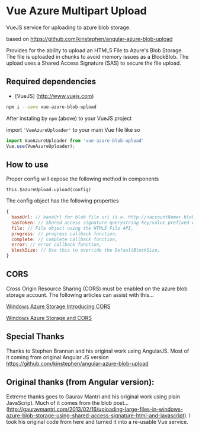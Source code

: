 # Vue Azure Multipart Upload

VueJS service for uploading to azure blob storage.

based on https://github.com/kinstephen/angular-azure-blob-upload

Provides for the ability to upload an HTML5 File to Azure's Blob Storage. The file is uploaded in chunks to avoid memory issues as a BlockBlob. The upload uses a Shared Access Signature (SAS) to secure the file upload.

Required dependencies
-----------------------
* [VueJS] (http://www.vuejs.com) 

```bash
npm i --save vue-azure-blob-upload
```

After instaling by `npm` (above) to your VueJS project

import `'VueAzureUploader'` to your main Vue file like so
```javascript
import VueAzureUploader from 'vue-azure-blob-upload'
Vue.use(VueAzureUploader);
````

How to use
-------------

Proper config will expose the following method in components

`this.$azureUpload.upload(config)`

The config object has the following properties

```javascript
{
  baseUrl: // baseUrl for blob file uri (i.e. http://<accountName>.blob.core.windows.net/<container>/<blobname>),
  sasToken: // Shared access signature querystring key/value prefixed with ?,
  file: // File object using the HTML5 File API,
  progress: // progress callback function,
  complete: // complete callback function,
  error: // error callback function,
  blockSize: // Use this to override the DefaultBlockSize,
}
```


CORS
-------------

Cross Origin Resource Sharing (CORS) must be enabled on the azure blob storage account. The following articles can assist with this...

[Windows Azure Storage Introducing CORS](http://blogs.msdn.com/b/windowsazurestorage/archive/2014/02/03/windows-azure-storage-introducing-cors.aspx)

[Windows Azure Storage and CORS](http://www.contentmaster.com/azure/windows-azure-storage-cors/)


Special Thanks 
-------------
Thanks to Stephen Brannan and his original work using AngularJS. Most of it coming from original Angular JS version
https://github.com/kinstephen/angular-azure-blob-upload

Original thanks (from Angular version):
-------------
Extreme thanks goes to Gaurav Mantri and his original work using plain JavaScript. Much of it comes from the blob post...
(http://gauravmantri.com/2013/02/16/uploading-large-files-in-windows-azure-blob-storage-using-shared-access-signature-html-and-javascript). I took his original code from here and turned it into a re-usable Vue service.
